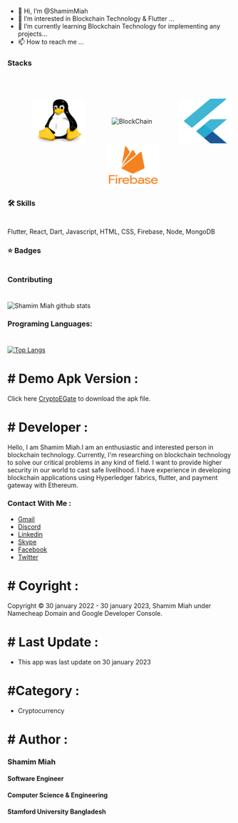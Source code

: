 - 👋 Hi, I’m @ShamimMiah
- 👀 I’m interested in Blockchain Technology & Flutter ...
- 🌱 I’m currently learning  Blockchain Technology for implementing any projects...
- 📫 How to reach me ...
  
### Stacks
#
<div style="display: inline_block"><br>
  <p align = "center">
    &nbsp;&nbsp;&nbsp;&nbsp;&nbsp;&nbsp;&nbsp;&nbsp;&nbsp;&nbsp;&nbsp;&nbsp;&nbsp;
    <img align="center" alt="Kali Linux" height="100" width="120" src="https://github.com/devicons/devicon/blob/v2.15.1/icons/linux/linux-original.svg" />
    &nbsp;&nbsp;&nbsp;&nbsp;&nbsp;&nbsp;&nbsp;&nbsp;&nbsp;&nbsp;&nbsp;&nbsp;&nbsp;
    <img align="center" alt="BlockChain" height="100" width="120" src="https://www.123rf.com/clipart-vector/cube_icon.html">
    &nbsp;&nbsp;&nbsp;&nbsp;&nbsp;&nbsp;&nbsp;&nbsp;&nbsp;&nbsp;&nbsp;&nbsp;&nbsp;
    <img align="center" alt="Flutter" height="100" width="120" src="https://github.com/devicons/devicon/blob/v2.15.1/icons/flutter/flutter-original.svg" />
    &nbsp;&nbsp;&nbsp;&nbsp;&nbsp;&nbsp;&nbsp;&nbsp;&nbsp;&nbsp;&nbsp;&nbsp;&nbsp;
    <img align="center" alt="Firebase" height="100" width="120" src="https://github.com/devicons/devicon/blob/v2.15.1/icons/firebase/firebase-plain-wordmark.svg"/>
  </p>
</div> 
  
### 🛠 Skills
#
Flutter, React, Dart, Javascript, HTML, CSS, Firebase, Node, MongoDB

### ⭐ Badges
#
### Contributing
#
![Shamim Miah github stats](https://github-readme-stats.vercel.app/api?username=shamimmiah&theme=nightowl&show_icons=true)

### Programing Languages:
#
[![Top Langs](https://github-readme-stats.vercel.app/api/top-langs/?username=shamimmiah&layout=compact)](https://github.com/shamimmiah/github-readme-stats)

# # Demo Apk Version :
Click here [CryptoEGate](http://google.com) to download the apk file.

# # Developer :
Hello, I am Shamim Miah.I am an enthusiastic and interested person in blockchain technology. Currently, I'm researching on blockchain technology to solve our critical problems in any kind of field. I want to provide higher security in our world to cast safe livelihood. I have experience in developing blockchain applications using Hyperledger fabrics, flutter, and payment gateway with Ethereum.

### Contact With Me :
- [Gmail](mailto:cse.shamimmiaht@gmail.com)
- [Discord](https://discord.com/channels/@ShamimMiah#1418)
- [Linkedin](https://www.linkedin.com/in/cseshamimosmanpailot/)
- [Skype](https://join.skype.com/invite/X4BJi0vQTPDQ)
- [Facebook](https://facebook.com/cse.shamimosmanpailot)
- [Twitter](https://twitter.com/CSEShamimosman)
  
# # Coyright :
Copyright © 30 january 2022 - 30 january 2023, Shamim Miah under Namecheap Domain and Google Developer Console.

# # Last Update :
- This app was last update on 30 january 2023
# #Category :
- Cryptocurrency
# # Author :
  ### Shamim Miah
  #### Software Engineer
  #### Computer Science & Engineering
  #### Stamford University Bangladesh

